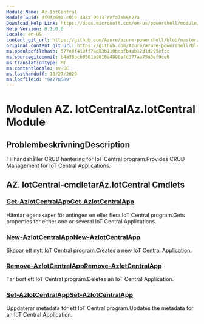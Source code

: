 ```yaml
---
Module Name: Az.IotCentral
Module Guid: df9fc69a-c019-403a-9013-eefa7eb5e27a
Download Help Link: https://docs.microsoft.com/en-us/powershell/module/az.iotcentral
Help Version: 0.1.0.0
Locale: en-US
content_git_url: https://github.com/Azure/azure-powershell/blob/master/src/IotCentral/IotCentral/help/Az.IotCentral.md
original_content_git_url: https://github.com/Azure/azure-powershell/blob/master/src/IotCentral/IotCentral/help/Az.IotCentral.md
ms.openlocfilehash: 577e8f418ff74d83b110bcbfb4ab12d1d295efcc
ms.sourcegitcommit: b4a38bcb0501a9016a4998efd377aa75d3ef9ce8
ms.translationtype: MT
ms.contentlocale: sv-SE
ms.lasthandoff: 10/27/2020
ms.locfileid: "94270589"
---
```

# <span data-ttu-id="91d4b-101">Modulen AZ. IotCentral</span><span class="sxs-lookup"><span data-stu-id="91d4b-101">Az.IotCentral Module</span></span>
## <span data-ttu-id="91d4b-102">Problembeskrivning</span><span class="sxs-lookup"><span data-stu-id="91d4b-102">Description</span></span>
<span data-ttu-id="91d4b-103">Tillhandahåller CRUD hantering för IoT Central program.</span><span class="sxs-lookup"><span data-stu-id="91d4b-103">Provides CRUD Management for IoT Central Applications.</span></span>

## <span data-ttu-id="91d4b-104">AZ. IotCentral-cmdletar</span><span class="sxs-lookup"><span data-stu-id="91d4b-104">Az.IotCentral Cmdlets</span></span>
### [<span data-ttu-id="91d4b-105">Get-AzIotCentralApp</span><span class="sxs-lookup"><span data-stu-id="91d4b-105">Get-AzIotCentralApp</span></span>](Get-AzIotCentralApp.md)
<span data-ttu-id="91d4b-106">Hämtar egenskaper för antingen en eller flera IoT Central program.</span><span class="sxs-lookup"><span data-stu-id="91d4b-106">Gets properties for either one or several IoT Central Applications.</span></span>

### [<span data-ttu-id="91d4b-107">New-AzIotCentralApp</span><span class="sxs-lookup"><span data-stu-id="91d4b-107">New-AzIotCentralApp</span></span>](New-AzIotCentralApp.md)
<span data-ttu-id="91d4b-108">Skapar ett nytt IoT Central program.</span><span class="sxs-lookup"><span data-stu-id="91d4b-108">Creates a new IoT Central Application.</span></span>

### [<span data-ttu-id="91d4b-109">Remove-AzIotCentralApp</span><span class="sxs-lookup"><span data-stu-id="91d4b-109">Remove-AzIotCentralApp</span></span>](Remove-AzIotCentralApp.md)
<span data-ttu-id="91d4b-110">Tar bort ett IoT Central program.</span><span class="sxs-lookup"><span data-stu-id="91d4b-110">Deletes an IoT Central Application.</span></span>

### [<span data-ttu-id="91d4b-111">Set-AzIotCentralApp</span><span class="sxs-lookup"><span data-stu-id="91d4b-111">Set-AzIotCentralApp</span></span>](Set-AzIotCentralApp.md)
<span data-ttu-id="91d4b-112">Uppdaterar metadata för ett IoT Central program.</span><span class="sxs-lookup"><span data-stu-id="91d4b-112">Updates the metadata for an IoT Central Application.</span></span>

